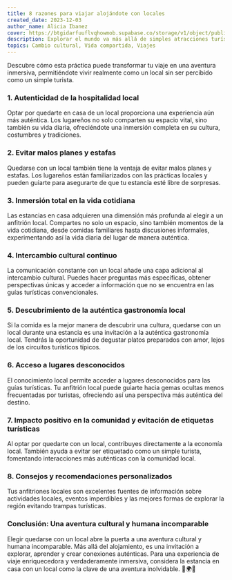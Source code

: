 ```yaml
---
title: 8 razones para viajar alojándote con locales
created_date: 2023-12-03
author_name: Alicia Ibanez
cover: https://btgidarfuuflvqhowmob.supabase.co/storage/v1/object/public/blog/8-reasons-to-travel-by-staying-with-locals.webp?t=2023-12-03T15%3A06%3A58.656Z
description: Explorar el mundo va más allá de simples atracciones turísticas. Para una experiencia verdaderamente auténtica, enriquecedora y libre de las trampas turísticas habituales, elige alojarte con un local.
topics: Cambio cultural, Vida compartida, Viajes
---
```


Descubre cómo esta práctica puede transformar tu viaje en una aventura inmersiva, permitiéndote vivir realmente como un local sin ser percibido como un simple turista.

### 1. Autenticidad de la hospitalidad local

Optar por quedarte en casa de un local proporciona una experiencia aún más auténtica. Los lugareños no solo comparten su espacio vital, sino también su vida diaria, ofreciéndote una inmersión completa en su cultura, costumbres y tradiciones.

### 2. Evitar malos planes y estafas

Quedarse con un local también tiene la ventaja de evitar malos planes y estafas. Los lugareños están familiarizados con las prácticas locales y pueden guiarte para asegurarte de que tu estancia esté libre de sorpresas.

### 3. Inmersión total en la vida cotidiana

Las estancias en casa adquieren una dimensión más profunda al elegir a un anfitrión local. Compartes no solo un espacio, sino también momentos de la vida cotidiana, desde comidas familiares hasta discusiones informales, experimentando así la vida diaria del lugar de manera auténtica.

### 4. Intercambio cultural continuo

La comunicación constante con un local añade una capa adicional al intercambio cultural. Puedes hacer preguntas más específicas, obtener perspectivas únicas y acceder a información que no se encuentra en las guías turísticas convencionales.

### 5. Descubrimiento de la auténtica gastronomía local

Si la comida es la mejor manera de descubrir una cultura, quedarse con un local durante una estancia es una invitación a la auténtica gastronomía local. Tendrás la oportunidad de degustar platos preparados con amor, lejos de los circuitos turísticos típicos.

### 6. Acceso a lugares desconocidos

El conocimiento local permite acceder a lugares desconocidos para las guías turísticas. Tu anfitrión local puede guiarte hacia gemas ocultas menos frecuentadas por turistas, ofreciendo así una perspectiva más auténtica del destino.

### 7. Impacto positivo en la comunidad y evitación de etiquetas turísticas

Al optar por quedarte con un local, contribuyes directamente a la economía local. También ayuda a evitar ser etiquetado como un simple turista, fomentando interacciones más auténticas con la comunidad local.

### 8. Consejos y recomendaciones personalizados

Tus anfitriones locales son excelentes fuentes de información sobre actividades locales, eventos imperdibles y las mejores formas de explorar la región evitando trampas turísticas.

### Conclusión: Una aventura cultural y humana incomparable

Elegir quedarse con un local abre la puerta a una aventura cultural y humana incomparable. Más allá del alojamiento, es una invitación a explorar, aprender y crear conexiones auténticas. Para una experiencia de viaje enriquecedora y verdaderamente inmersiva, considera la estancia en casa con un local como la clave de una aventura inolvidable. 🏡🌍✨
